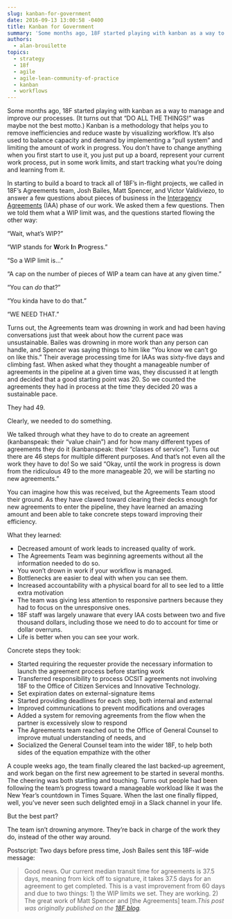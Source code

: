 ```yaml
---
slug: kanban-for-government
date: 2016-09-13 13:00:58 -0400
title: Kanban for Government
summary: 'Some months ago, 18F started playing with kanban as a way to manage and improve our processes. (It turns out that &ldquo;DO ALL THE THINGS!&rdquo; was maybe not the best motto.) Kanban is a methodology that helps you to remove inefficiencies and reduce waste by visualizing workflow. It’s also used to balance capacity and demand'
authors:
  - alan-brouilette
topics:
  - strategy
  - 18f
  - agile
  - agile-lean-community-of-practice
  - kanban
  - workflows
---
```


Some months ago, 18F started playing with kanban as a way to manage and improve our processes. (It turns out that “DO ALL THE THINGS!” was maybe not the best motto.) Kanban is a methodology that helps you to remove inefficiencies and reduce waste by visualizing workflow. It’s also used to balance capacity and demand by implementing a “pull system” and limiting the amount of work in progress. You don’t have to change anything when you first start to use it, you just put up a board, represent your current work process, put in some work limits, and start tracking what you’re doing and learning from it.

In starting to build a board to track all of 18F’s in-flight projects, we called in 18F’s Agreements team, Josh Bailes, Matt Spencer, and Victor Valdiviezo, to answer a few questions about pieces of business in the [Interagency Agreements](https://pages.18f.gov/iaa-forms/primer.html) (IAA) phase of our work. We asked them a few questions. Then we told them what a WIP limit was, and the questions started flowing the other way:

“Wait, what’s WIP?”

“WIP stands for **W**ork **I**n **P**rogress.”

“So a WIP limit is…”

“A cap on the number of pieces of WIP a team can have at any given time.”

“You can _do_ that?”

“You kinda have to do that.”

“WE NEED THAT.”

Turns out, the Agreements team was drowning in work and had been having conversations just that week about how the current pace was unsustainable. Bailes was drowning in more work than any person can handle, and Spencer was saying things to him like “You know we can’t go on like this.” Their average processing time for IAAs was sixty-five days and climbing fast. When asked what they thought a manageable number of agreements in the pipeline at a given time was, they discussed it at length and decided that a good starting point was 20. So we counted the agreements they had in process at the time they decided 20 was a sustainable pace.

They had 49.

Clearly, we needed to do something.

We talked through what they have to do to create an agreement (kanbanspeak: their “value chain”) and for how many different types of agreements they do it (kanbanspeak: their “classes of service”). Turns out there are 46 steps for multiple different purposes. And that’s not even all the work they have to do! So we said “Okay, until the work in progress is down from the ridiculous 49 to the more manageable 20, we will be starting no new agreements.”

You can imagine how this was received, but the Agreements Team stood their ground. As they have clawed toward clearing their decks enough for new agreements to enter the pipeline, they have learned an amazing amount and been able to take concrete steps toward improving their efficiency.

What they learned:

  * Decreased amount of work leads to increased quality of work.
  * The Agreements Team was beginning agreements without all the information needed to do so.
  * You won’t drown in work if your workflow is managed.
  * Bottlenecks are easier to deal with when you can see them.
  * Increased accountability with a physical board for all to see led to a little extra motivation
  * The team was giving less attention to responsive partners because they had to focus on the unresponsive ones.
  * 18F staff was largely unaware that every IAA costs between two and five thousand dollars, including those we need to do to account for time or dollar overruns.
  * Life is better when you can see your work.

Concrete steps they took:

  * Started requiring the requester provide the necessary information to launch the agreement process before starting work
  * Transferred responsibility to process OCSIT agreements not involving 18F to the Office of Citizen Services and Innovative Technology.
  * Set expiration dates on external-signature items
  * Started providing deadlines for each step, both internal and external
  * Improved communications to prevent modifications and overages
  * Added a system for removing agreements from the flow when the partner is excessively slow to respond
  * The Agreements team reached out to the Office of General Counsel to improve mutual understanding of needs, and
  * Socialized the General Counsel team into the wider 18F, to help both sides of the equation empathize with the other

A couple weeks ago, the team finally cleared the last backed-up agreement, and work began on the first new agreement to be started in several months. The cheering was both startling and touching. Turns out people had been following the team’s progress toward a manageable workload like it was the New Year’s countdown in Times Square. When the last one finally flipped, well, you’ve never seen such delighted emoji in a Slack channel in your life.

But the best part?

The team isn’t drowning anymore. They’re back in charge of the work they do, instead of the other way around.

Postscript: Two days before press time, Josh Bailes sent this 18F-wide message:

> Good news. Our current median transit time for agreements is 37.5 days, meaning from kick off to signature, it takes 37.5 days for an agreement to get completed. This is a vast improvement from 60 days and due to two things: 1) the WIP limits we set. They are working. 2) The great work of Matt Spencer and [the Agreements] team._This post was originally published on the [18F blog](https://18f.gsa.gov/blog/)._